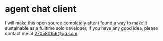 # agent chat client

I will make this open source completely after i found a way to make it sustainable as a fulltime solo developer, if you have any good idea, please contact me at <270580156@qq.com>

